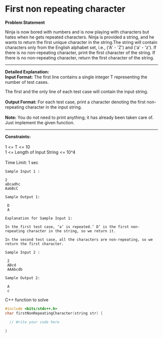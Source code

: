 # First non repeating character 

**Problem Statement**

Ninja is now bored with numbers and is now playing with characters but hates when he gets repeated characters. Ninja is provided a string, and he wants to return the first unique character in the string.The string will contain characters only from the English alphabet set, i.e., ('A' - 'Z') and ('a' - 'z'). If there is no non-repeating character, print the first character of the string. If there is no non-repeating character, return the first character of the string.

---

**Detailed Explanation:**
<br>
**Input Format:**
The first line contains a single integer T representing the number of test cases. 

The first and the only line of each test case will contain the input string.
<br><br>
**Output Format:**
For each test case, print a character denoting the first non-repeating character in the input string.
<br><br>
**Note:**
You do not need to print anything; it has already been taken care of. Just implement the given function. 

---

**Constraints:**
<br><br>
1 <= T <= 10 <br>
1 <= Length of Input String <= 10^4 <br>
<br>
Time Limit: 1 sec <br>
```
Sample Input 1 :

2
aDcadhc
AabBcC

Sample Output 1:

 D
 A

Explanation for Sample Input 1:

In the first test case, ‘a’ is repeated.’ D’ is the first non-repeating character in the string, so we return it.

In the second test case, all the characters are non-repeating, so we return the first character.

Sample Input 2 :

 2
 ABcd
 AAAbcdb

Sample Output 2:

 A
 c 
```

C++ function to solve
```c++
#include <bits/stdc++.h> 
char firstNonRepeatingCharacter(string str) {

  // Write your code here

}
```

